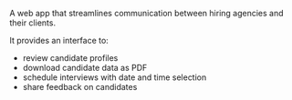 A web app that streamlines communication between hiring agencies and their clients.

It provides an interface to:
 - review candidate profiles
 - download candidate data as PDF
 - schedule interviews with date and time selection
 - share feedback on candidates
